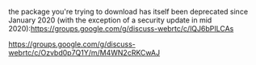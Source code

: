 

the package you're trying to download has itself been deprecated since January 2020 (with the exception of a security update in mid 2020):https://groups.google.com/g/discuss-webrtc/c/lQJ6bPILCAs

https://groups.google.com/g/discuss-webrtc/c/Ozvbd0p7Q1Y/m/M4WN2cRKCwAJ